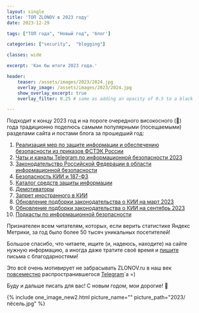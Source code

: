 ```yaml
---
layout: single
title: 'ТОП ZLONOV в 2023 году'
date: 2023-12-29

tags: ["ТОП года", "Новый год", 'блог']

categories: ["security",  "blogging"]

classes: wide

excerpt: 'Как бы итоги 2023 года.'

header:
    teaser: /assets/images/2023/2024.jpg
    overlay_image: /assets/images/2023/2024.jpg
    show_overlay_excerpt: true
    overlay_filter: 0.25 # same as adding an opacity of 0.5 to a black background

---
```

Подходит к концу 2023 год и на пороге очередного високосного (🤞) года традиционно поделюсь самыми популярными (посещаемыми) разделами сайта и постами блога за прошедший год:

1. [Реализация мер по защите информации и обеспечению безопасности из приказов ФСТЭК России](https://zlonov.ru/measures/)
2. [Чаты и каналы Telegram по информационной безопасности 2023](https://zlonov.ru/telegram-security-list-2023/)
3. [Законодательство Российской Федерации в области информационной безопасности](https://zlonov.ru/laws/)
4. [Безопасность КИИ и 187-ФЗ](https://zlonov.ru/kii/)
5. [Каталог средств защиты информации](https://zlonov.ru/catalog/)
6. [Демотиваторы](https://zlonov.ru/demotivators/)
7. [Запрет иностранного в КИИ](https://zlonov.ru/no-foreign-for-kii/)
8. [Обновление подборки законодательства о КИИ на март 2023](https://zlonov.ru/kii-legislation-update-2023-03/)
9. [Обновление подборки законодательства о КИИ на сентябрь 2023](https://zlonov.ru/kii-legislation-update-2023-09/)
10. [Подкасты по информационной безопасности](https://zlonov.ru/information-security-podcasts/)

Признателен всем читателям, которых, если верить статистике Яндекс Метрики, за год было более 50 тысяч уникальных посетителей!

Большое спасибо, что читаете, ищите (и, надеюсь, находите) на сайте нужную информацию, а иногда даже тратите своё время и [пишите](/contactme/) письма с благодарностями!

Это всё очень мотивирует не забрасывать ZLONOV.ru в наш век [повсеместно](https://www.vedomosti.ru/technology/articles/2023/10/24/1002116-trafik-v-telegram-viros) распространившегося [Telegram](https://t.me/zlonov)`а =)

Буду и дальше писать для вас! С новым годом, мои дорогие! 🤟

{% include one_image_new2.html picture_name="" picture_path="2023/пёсель.jpg" %}
